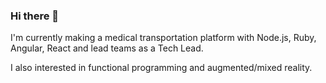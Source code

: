 ### Hi there 👋

I'm currently making a medical transportation platform with Node.js, Ruby, Angular, React and lead teams as a Tech Lead.

I also interested in functional programming and augmented/mixed reality.
